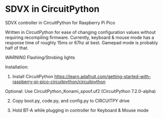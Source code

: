 # SDVX in CircuitPython
 SDVX controller in CircuitPython for Raspberry Pi Pico

Written in CircuitPython for ease of changing configuration values without requiring recompiling firmware. Currently, keyboard & mouse mode has a response time of roughly 15ms or 67hz at best. Gamepad mode is probably half of that.
 
 *WARNING*
 Flashing/Strobing lights

Installation:
1. Install CircuitPython
https://learn.adafruit.com/getting-started-with-raspberry-pi-pico-circuitpython/circuitpython

Optional: Use CircuitPython_Konami_spoof.uf2 (CircuitPython 7.2.0-alpha)

2. Copy boot.py, code.py, and config.py to CIRCUITPY drive

3. Hold BT-A while plugging in controller for Keyboard & Mouse mode
